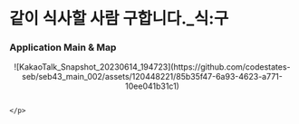 # 같이 식사할 사람 구합니다._식:구

### Application Main & Map
<p align="center">
![KakaoTalk_Snapshot_20230614_194723](https://github.com/codestates-seb/seb43_main_002/assets/120448221/85b35f47-6a93-4623-a771-10ee041b31c1)
                                                                                         
                                                                                                                        </p>
